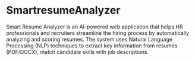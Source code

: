 # SmartresumeAnalyzer
Smart Resume Analyzer is an AI-powered web application that helps HR professionals and recruiters streamline the hiring process by automatically analyzing and scoring resumes. The system uses Natural Language Processing (NLP) techniques to extract key information from resumes (PDF/DOCX), match candidate skills with job descriptions.
